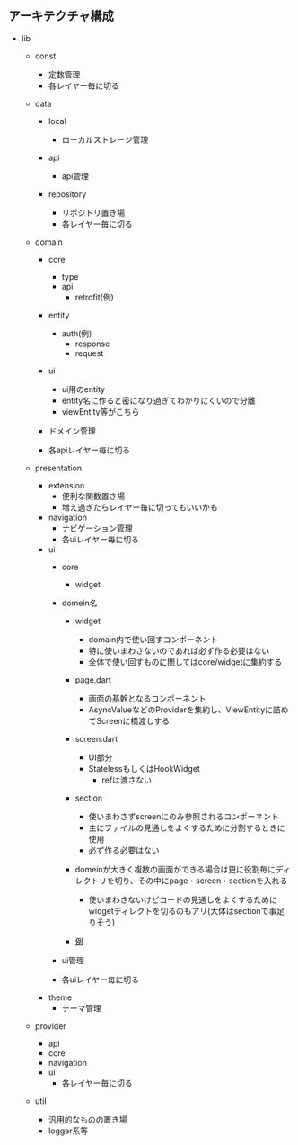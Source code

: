 ## アーキテクチャ構成

- lib
    - const
        - 定数管理
        - 各レイヤー毎に切る

    -  data
        - local
            - ローカルストレージ管理

        - api
            - api管理

        - repository
            - リポジトリ置き場
            - 各レイヤー毎に切る

    - domain
        - core
            - type
            - api
                - retrofit(例)

        - entity
            - auth(例)
                - response
                - request
        - ui
            - ui用のentity
            - entity名に作ると密になり過ぎてわかりにくいので分離
            - viewEntity等がこちら

        - ドメイン管理
        - 各apiレイヤー毎に切る

    - presentation
        - extension
            - 便利な関数置き場
            - 増え過ぎたらレイヤー毎に切ってもいいかも
        - navigation
            - ナビゲーション管理
            - 各uiレイヤー毎に切る
        - ui
            - core
                - widget

            - domein名
                - widget
                    - domain内で使い回すコンポーネント
                    - 特に使いまわさないのであれば必ず作る必要はない
                    - 全体で使い回すものに関してはcore/widgetに集約する

                - page.dart
                    - 画面の基幹となるコンポーネント
                    - AsyncValueなどのProviderを集約し、ViewEntityに詰めてScreenに橋渡しする
                - screen.dart
                    - UI部分
                    - StatelessもしくはHookWidget
                        - refは渡さない
                - section
                    - 使いまわさずscreenにのみ参照されるコンポーネント
                    - 主にファイルの見通しをよくするために分割するときに使用
                    - 必ず作る必要はない
                - domeinが大きく複数の画面ができる場合は更に役割毎にディレクトリを切り、その中にpage・screen・sectionを入れる
                    - 使いまわさないけどコードの見通しをよくするためにwidgetディレクトを切るのもアリ(大体はsectionで事足りそう)
                - [例](/lib/presentation/ui/template)

            - ui管理
            - 各uiレイヤー毎に切る
        - theme
            - テーマ管理

    - provider
        - api
        - core
        - navigation
        - ui
            - 各レイヤー毎に切る

    - util
        - 汎用的なものの置き場
        - logger系等